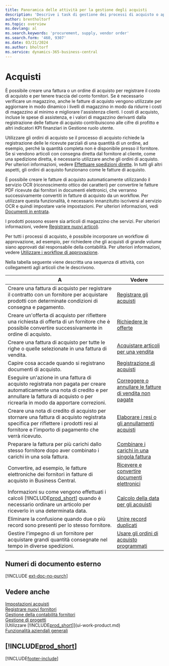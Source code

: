 ```yaml
---
title: Panoramica delle attività per la gestione degli acquisti
description: 'Descrive i task di gestione dei processi di acquisto o approvvigionamento, incluso l''utilizzo delle fatture di acquisto e degli ordini di acquisto.'
author: brentholtorf
ms.topic: overview
ms.devlang: al
ms.search.keywords: 'procurement, supply, vendor order'
ms.search.form: '460, 9307'
ms.date: 03/21/2024
ms.author: bholtorf
ms.service: dynamics-365-business-central
---
```

# Acquisti

È possibile creare una fattura o un ordine di acquisto per registrare il costo di acquisto e per tenere traccia del conto fornitori. Se è necessario verificare un magazzino, anche le fatture di acquisto vengono utilizzate per aggiornare in modo dinamico i livelli di magazzino in modo da ridurre i costi di magazzino al minimo e migliorare l'assistenza clienti. I costi di acquisto, incluse le spese di assistenza, e i valori di magazzino derivanti dalla registrazione delle fatture di acquisto contribuiscono alle cifre di profitto e altri indicatori KPI finanziari in Gestione ruolo utente.

Utilizzare gli ordini di acquisto se il processo di acquisto richiede la registrazione delle le ricevute parziali di una quantità di un ordine, ad esempio, perché la quantità completa non è disponibile presso il fornitore. Se si vendono articoli con consegna diretta dal fornitore al cliente, come una spedizione diretta, è necessario utilizzare anche gli ordini di acquisto. Per ulteriori informazioni, vedere [Effettuare spedizioni dirette](sales-how-drop-shipment.md). In tutti gli altri aspetti, gli ordini di acquisto funzionano come le fatture di acquisto.

È possibile creare le fatture di acquisto automaticamente utilizzando il servizio OCR (riconoscimento ottico dei caratteri) per convertire le fatture PDF ricevute dai fornitori in documenti elettronici, che verranno successivamente convertiti in fatture di acquisto da un workflow. Per utilizzare questa funzionalità, è necessario innanzitutto iscriversi al servizio OCR e quindi impostare varie impostazioni. Per ulteriori informazioni, vedi [Documenti in entrata](across-income-documents.md).

I prodotti possono essere sia articoli di magazzino che servizi. Per ulteriori informazioni, vedere [Registrare nuovi articoli](inventory-how-register-new-items.md).

Per tutti i processi di acquisto, è possibile incorporare un workflow di approvazione, ad esempio, per richiedere che gli acquisti di grande volume siano approvati dal responsabile della contabilità. Per ulteriori informazioni, vedere [Utilizzare i workflow di approvazione](across-how-use-approval-workflows.md).

Nella tabella seguente viene descritta una sequenza di attività, con collegamenti agli articoli che le descrivono.

| A | Vedere |
| --- | --- |
| Creare una fattura di acquisto per registrare il contratto con un fornitore per acquistare prodotti con determinate condizioni di consegna e pagamento. |[Registrare gli acquisti](purchasing-how-record-purchases.md) |
|Creare un'offerta di acquisto per riflettere una richiesta di offerta di un fornitore che è possibile convertire successivamente in ordine di acquisto.|[Richiedere le offerte](purchasing-how-request-quotes.md)|
| Creare una fattura di acquisto per tutte le righe o quelle selezionate in una fattura di vendita. |[Acquistare articoli per una vendita](purchasing-how-purchase-products-sale.md) |
|Capire cosa accade quando si registrano documenti di acquisto.|[Registrazione di acquisti](ui-post-purchases.md)|
| Eseguire un'azione in una fattura di acquisto registrata non pagata per creare automaticamente una nota di credito e per annullare la fattura di acquisto o per ricrearla in modo da apportare correzioni. |[Correggere o annullare le fatture di vendita non pagate](purchasing-how-correct-cancel-unpaid-purchase-invoices.md) |
| Creare una nota di credito di acquisto per stornare una fattura di acquisto registrata specifica per riflettere i prodotti resi al fornitore e l'importo di pagamento che verrà ricevuto. |[Elaborare i resi o gli annullamenti acquisti](purchasing-how-process-purchase-returns-cancellations.md) |
|Preparare la fattura per più carichi dallo stesso fornitore dopo aver combinato i carichi in una sola fattura.|[Combinare i carichi in una singola fattura](purchasing-how-to-combine-receipts.md)|
|Convertire, ad esempio, le fatture elettroniche dei fornitori in fatture di acquisto in Business Central.|[Ricevere e convertire documenti elettronici](purchasing-how-to-receive-and-convert-electronic-documents.md)|
| Informazioni su come vengono effettuati i calcoli [!INCLUDE[prod_short](includes/prod_short.md)] quando è necessario ordinare un articolo per riceverlo in una determinata data.|[Calcolo della data per gli acquisti](purchasing-date-calculation-for-purchases.md)|
|Eliminare la confusione quando due o più record sono presenti per lo stesso fornitore.|[Unire record duplicati](sales-how-merge-duplicate-records.md)|
|Gestire l'impegno di un fornitore per acquistare grandi quantità consegnate nel tempo in diverse spedizioni.|[Usare gli ordini di acquisto programmati](sales-how-to-create-blanket-sales-orders.md)|

## Numeri di documento esterno

[!INCLUDE [ext-doc-no-purch](includes/ext-doc-no-purch.md)]

## Vedere anche

[Impostazioni acquisti](purchasing-setup-purchasing.md)  
[Registrare nuovi fornitori](purchasing-how-register-new-vendors.md)  
[Gestione della contabilità fornitori](payables-manage-payables.md)  
[Gestione di progetti](projects-manage-projects.md)  
[Utilizzare [!INCLUDE[prod_short](includes/prod_short.md)]](ui-work-product.md)  
[Funzionalità aziendali generali](ui-across-business-areas.md)

## [!INCLUDE[prod_short](includes/free_trial_md.md)]  


[!INCLUDE[footer-include](includes/footer-banner.md)]
